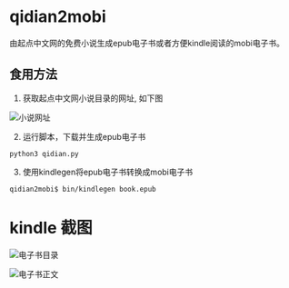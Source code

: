# qidian2mobi

由起点中文网的免费小说生成epub电子书或者方便kindle阅读的mobi电子书。

## 食用方法

1. 获取起点中文网小说目录的网址, 如下图

![小说网址](https://github.com/fondoger/qidian2mobi/raw/master/screenshots/screenshot1.png)

2. 运行脚本，下载并生成epub电子书

```
python3 qidian.py
```

3. 使用kindlegen将epub电子书转换成mobi电子书

```
qidian2mobi$ bin/kindlegen book.epub
```

# kindle 截图

![电子书目录](https://github.com/fondoger/qidian2mobi/raw/master/screenshots/screenshot2.png)


![电子书正文](https://github.com/fondoger/qidian2mobi/raw/master/screenshots/screenshot3.png)

